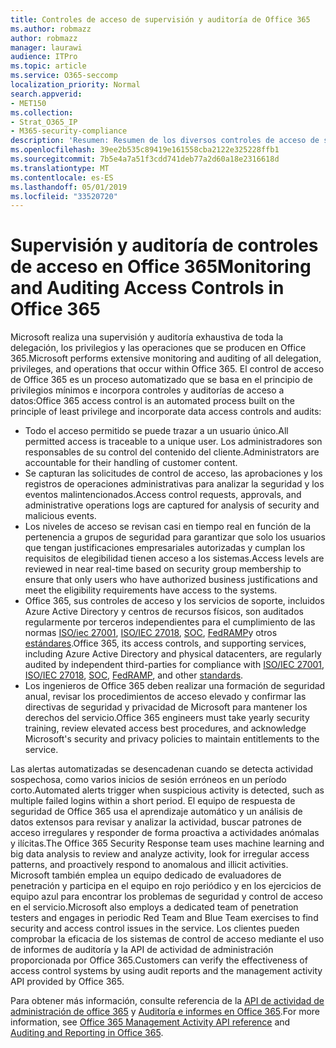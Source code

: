 ```yaml
---
title: Controles de acceso de supervisión y auditoría de Office 365
ms.author: robmazz
author: robmazz
manager: laurawi
audience: ITPro
ms.topic: article
ms.service: O365-seccomp
localization_priority: Normal
search.appverid:
- MET150
ms.collection:
- Strat_O365_IP
- M365-security-compliance
description: 'Resumen: Resumen de los diversos controles de acceso de supervisión y auditoría disponibles en Office 365.'
ms.openlocfilehash: 39ee2b535c89419e161558cba2122e325228ffb1
ms.sourcegitcommit: 7b5e4a7a51f3cdd741deb77a2d60a18e2316618d
ms.translationtype: MT
ms.contentlocale: es-ES
ms.lasthandoff: 05/01/2019
ms.locfileid: "33520720"
---
```

# <a name="monitoring-and-auditing-access-controls-in-office-365"></a><span data-ttu-id="10c25-103">Supervisión y auditoría de controles de acceso en Office 365</span><span class="sxs-lookup"><span data-stu-id="10c25-103">Monitoring and Auditing Access Controls in Office 365</span></span>

<span data-ttu-id="10c25-104">Microsoft realiza una supervisión y auditoría exhaustiva de toda la delegación, los privilegios y las operaciones que se producen en Office 365.</span><span class="sxs-lookup"><span data-stu-id="10c25-104">Microsoft performs extensive monitoring and auditing of all delegation, privileges, and operations that occur within Office 365.</span></span> <span data-ttu-id="10c25-105">El control de acceso de Office 365 es un proceso automatizado que se basa en el principio de privilegios mínimos e incorpora controles y auditorías de acceso a datos:</span><span class="sxs-lookup"><span data-stu-id="10c25-105">Office 365 access control is an automated process built on the principle of least privilege and incorporate data access controls and audits:</span></span>

- <span data-ttu-id="10c25-106">Todo el acceso permitido se puede trazar a un usuario único.</span><span class="sxs-lookup"><span data-stu-id="10c25-106">All permitted access is traceable to a unique user.</span></span> <span data-ttu-id="10c25-107">Los administradores son responsables de su control del contenido del cliente.</span><span class="sxs-lookup"><span data-stu-id="10c25-107">Administrators are accountable for their handling of customer content.</span></span>
- <span data-ttu-id="10c25-108">Se capturan las solicitudes de control de acceso, las aprobaciones y los registros de operaciones administrativas para analizar la seguridad y los eventos malintencionados.</span><span class="sxs-lookup"><span data-stu-id="10c25-108">Access control requests, approvals, and administrative operations logs are captured for analysis of security and malicious events.</span></span>
- <span data-ttu-id="10c25-109">Los niveles de acceso se revisan casi en tiempo real en función de la pertenencia a grupos de seguridad para garantizar que solo los usuarios que tengan justificaciones empresariales autorizadas y cumplan los requisitos de elegibilidad tienen acceso a los sistemas.</span><span class="sxs-lookup"><span data-stu-id="10c25-109">Access levels are reviewed in near real-time based on security group membership to ensure that only users who have authorized business justifications and meet the eligibility requirements have access to the systems.</span></span>
- <span data-ttu-id="10c25-110">Office 365, sus controles de acceso y los servicios de soporte, incluidos Azure Active Directory y centros de recursos físicos, son auditados regularmente por terceros independientes para el cumplimiento de las normas [ISO/iec 27001](https://www.microsoft.com/en-us/TrustCenter/Compliance/iso-iec-27001), [ISO/IEC 27018](https://www.microsoft.com/en-us/TrustCenter/Compliance/iso-iec-27018), [SOC](https://www.microsoft.com/en-us/TrustCenter/Compliance/SOC), [ FedRAMP](https://www.microsoft.com/en-us/TrustCenter/Compliance/FedRAMP)y otros [estándares](https://www.microsoft.com/en-us/TrustCenter/Compliance?service=Office#Icons).</span><span class="sxs-lookup"><span data-stu-id="10c25-110">Office 365, its access controls, and supporting services, including Azure Active Directory and physical datacenters, are regularly audited by independent third-parties for compliance with [ISO/IEC 27001](https://www.microsoft.com/en-us/TrustCenter/Compliance/iso-iec-27001), [ISO/IEC 27018](https://www.microsoft.com/en-us/TrustCenter/Compliance/iso-iec-27018), [SOC](https://www.microsoft.com/en-us/TrustCenter/Compliance/SOC), [FedRAMP](https://www.microsoft.com/en-us/TrustCenter/Compliance/FedRAMP), and other [standards](https://www.microsoft.com/en-us/TrustCenter/Compliance?service=Office#Icons).</span></span>
- <span data-ttu-id="10c25-111">Los ingenieros de Office 365 deben realizar una formación de seguridad anual, revisar los procedimientos de acceso elevado y confirmar las directivas de seguridad y privacidad de Microsoft para mantener los derechos del servicio.</span><span class="sxs-lookup"><span data-stu-id="10c25-111">Office 365 engineers must take yearly security training, review elevated access best procedures, and acknowledge Microsoft's security and privacy policies to maintain entitlements to the service.</span></span>

<span data-ttu-id="10c25-112">Las alertas automatizadas se desencadenan cuando se detecta actividad sospechosa, como varios inicios de sesión erróneos en un período corto.</span><span class="sxs-lookup"><span data-stu-id="10c25-112">Automated alerts trigger when suspicious activity is detected, such as multiple failed logins within a short period.</span></span> <span data-ttu-id="10c25-113">El equipo de respuesta de seguridad de Office 365 usa el aprendizaje automático y un análisis de datos extensos para revisar y analizar la actividad, buscar patrones de acceso irregulares y responder de forma proactiva a actividades anómalas y ilícitas.</span><span class="sxs-lookup"><span data-stu-id="10c25-113">The Office 365 Security Response team uses machine learning and big data analysis to review and analyze activity, look for irregular access patterns, and proactively respond to anomalous and illicit activities.</span></span> <span data-ttu-id="10c25-114">Microsoft también emplea un equipo dedicado de evaluadores de penetración y participa en el equipo en rojo periódico y en los ejercicios de equipo azul para encontrar los problemas de seguridad y control de acceso en el servicio.</span><span class="sxs-lookup"><span data-stu-id="10c25-114">Microsoft also employs a dedicated team of penetration testers and engages in periodic Red Team and Blue Team exercises to find security and access control issues in the service.</span></span> <span data-ttu-id="10c25-115">Los clientes pueden comprobar la eficacia de los sistemas de control de acceso mediante el uso de informes de auditoría y la API de actividad de administración proporcionada por Office 365.</span><span class="sxs-lookup"><span data-stu-id="10c25-115">Customers can verify the effectiveness of access control systems by using audit reports and the management activity API provided by Office 365.</span></span>

<span data-ttu-id="10c25-116">Para obtener más información, consulte referencia de la [API de actividad de administración de office 365](https://msdn.microsoft.com/en-us/library/office/mt227394.aspx) y [Auditoría e informes en Office 365](office-365-auditing-and-reporting-overview.md).</span><span class="sxs-lookup"><span data-stu-id="10c25-116">For more information, see [Office 365 Management Activity API reference](https://msdn.microsoft.com/en-us/library/office/mt227394.aspx) and [Auditing and Reporting in Office 365](office-365-auditing-and-reporting-overview.md).</span></span>
